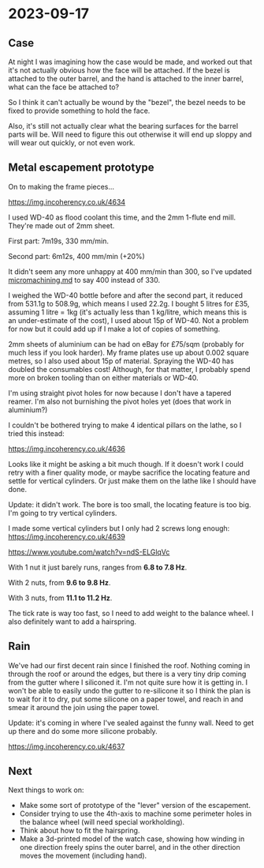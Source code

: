 # 2023-09-17

## Case

At night I was imagining how the case would be made, and worked out that it's not
actually obvious how the face will be attached. If the bezel is attached to the
outer barrel, and the hand is attached to the inner barrel, what can the face
be attached to?

So I think it can't actually be wound by the "bezel", the bezel needs to be fixed to
provide something to hold the face.

Also, it's still not actually clear what the bearing surfaces for the barrel parts
will be. Will need to figure this out otherwise it will end up sloppy and will wear
out quickly, or not even work.

## Metal escapement prototype

On to making the frame pieces...

https://img.incoherency.co.uk/4634

I used WD-40 as flood coolant this time, and the 2mm 1-flute end mill. They're made out of 2mm sheet.

First part: 7m19s, 330 mm/min.

Second part: 6m12s, 400 mm/min (+20%)

It didn't seem any more unhappy at 400 mm/min than 300, so I've updated [micromachining.md](micromachining.md)
to say 400 instead of 330.

I weighed the WD-40 bottle before and after the second part, it reduced from 531.1g to 508.9g,
which means I used 22.2g. I bought 5 litres for £35, assuming 1 litre = 1kg (it's actually less than
1 kg/litre, which means this is an under-estimate of the cost), I used about 15p of WD-40. Not a problem
for now but it could add up if I make a lot of copies of something.

2mm sheets of aluminium can be had on eBay for £75/sqm (probably for much less if you look harder). My frame
plates use up about 0.002 square metres, so I also used about 15p of material. Spraying the WD-40 has doubled
the consumables cost! Although, for that matter, I probably spend more on broken tooling than on either materials
or WD-40.

I'm using straight pivot holes for now because I don't have a tapered reamer. I'm also not burnishing
the pivot holes yet (does that work in aluminium?)

I couldn't be bothered trying to make 4 identical pillars on the lathe, so I tried this instead:

https://img.incoherency.co.uk/4636

Looks like it might be asking a bit much though. If it doesn't work I could retry with a finer quality mode,
or maybe sacrifice the locating feature and settle for vertical cylinders. Or just make them on the lathe
like I should have done.

Update: it didn't work. The bore is too small, the locating feature is too big. I'm going to try vertical cylinders.

I made some vertical cylinders but I only had 2 screws long enough: https://img.incoherency.co.uk/4639

https://www.youtube.com/watch?v=ndS-ELGlqVc

With 1 nut it just barely runs, ranges from **6.8 to 7.8 Hz**.

With 2 nuts, from **9.6 to 9.8 Hz**.

With 3 nuts, from **11.1 to 11.2 Hz**.

The tick rate is way too fast, so I need to add weight to the balance wheel. I also definitely want to add a hairspring.

## Rain

We've had our first decent rain since I finished the roof. Nothing coming in through the roof or around
the edges, but there is a very tiny drip coming from the gutter where I siliconed it. I'm not quite sure
how it is getting in. I won't be able to easily undo the gutter to re-silicone it so I think the plan is
to wait for it to dry, put some silicone on a paper towel, and reach in and smear it around the join
using the paper towel.

Update: it's coming in where I've sealed against the funny wall. Need to get up there and do some more
silicone probably.

https://img.incoherency.co.uk/4637

## Next

Next things to work on:

* Make some sort of prototype of the "lever" version of the escapement.
* Consider trying to use the 4th-axis to machine some perimeter holes in the balance wheel (will need special workholding).
* Think about how to fit the hairspring.
* Make a 3d-printed model of the watch case, showing how winding in one direction freely spins the outer barrel, and in the other direction moves the movement (including hand).
